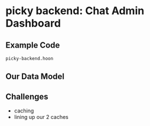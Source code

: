 # picky backend: Chat Admin Dashboard

## Example Code
`picky-backend.hoon`

## Our Data Model

## Challenges
- caching
- lining up our 2 caches
